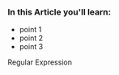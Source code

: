 <div class="blog-overview"> <h3>In this Article you'll learn:</h3> <ul> <li>point 1</li> <li>point 2</li> <li>point 3</li> </ul> </div>

Regular Expression